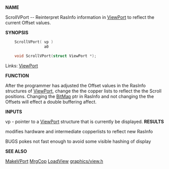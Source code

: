 
**NAME**

ScrollVPort -- Reinterpret RasInfo information in [ViewPort](_00B8) to reflect
the current Offset values.

**SYNOPSIS**

```c
    ScrollVPort( vp )
                 a0

    void ScrollVPort(struct ViewPort *);

```
Links: [ViewPort](_00B8) 

**FUNCTION**

After the programmer has adjusted the Offset values in
the RasInfo structures of [ViewPort](_00B8), change the
the copper lists to reflect the the Scroll positions.
Changing the [BitMap](_00A6) ptr in RasInfo and not changing the
the Offsets will effect a double buffering affect.

**INPUTS**

vp - pointer to a [ViewPort](_00B8) structure
that is currently be displayed.
**RESULTS**

modifies hardware and intermediate copperlists to reflect
new RasInfo

BUGS
pokes not fast enough to avoid some visible hashing of display

**SEE ALSO**

[MakeVPort](MakeVPort) [MrgCop](MrgCop) [LoadView](LoadView)  [graphics/view.h](_00B8)
